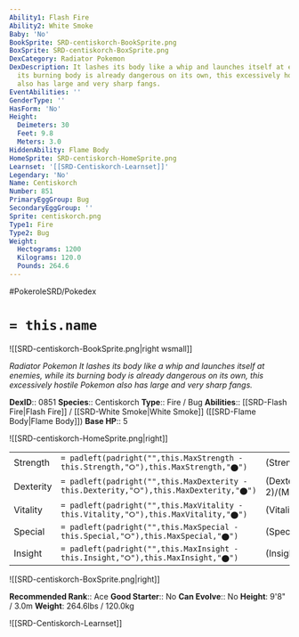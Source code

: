 ```yaml
---
Ability1: Flash Fire
Ability2: White Smoke
Baby: 'No'
BookSprite: SRD-centiskorch-BookSprite.png
BoxSprite: SRD-centiskorch-BoxSprite.png
DexCategory: Radiator Pokemon
DexDescription: It lashes its body like a whip and launches itself at enemies, while
  its burning body is already dangerous on its own, this excessively hostile Pokemon
  also has large and very sharp fangs.
EventAbilities: ''
GenderType: ''
HasForm: 'No'
Height:
  Deimeters: 30
  Feet: 9.8
  Meters: 3.0
HiddenAbility: Flame Body
HomeSprite: SRD-centiskorch-HomeSprite.png
Learnset: '[[SRD-Centiskorch-Learnset]]'
Legendary: 'No'
Name: Centiskorch
Number: 851
PrimaryEggGroup: Bug
SecondaryEggGroup: ''
Sprite: centiskorch.png
Type1: Fire
Type2: Bug
Weight:
  Hectograms: 1200
  Kilograms: 120.0
  Pounds: 264.6
---
```


#PokeroleSRD/Pokedex

# `= this.name`

![[SRD-centiskorch-BookSprite.png|right wsmall]]

*Radiator Pokemon*
*It lashes its body like a whip and launches itself at enemies, while its burning body is already dangerous on its own, this excessively hostile Pokemon also has large and very sharp fangs.*

**DexID**:: 0851
**Species**:: Centiskorch
**Type**:: Fire / Bug
**Abilities**:: [[SRD-Flash Fire|Flash Fire]] / [[SRD-White Smoke|White Smoke]] ([[SRD-Flame Body|Flame Body]])
**Base HP**:: 5

![[SRD-centiskorch-HomeSprite.png|right]]

|           |                                                                                        |                                          |
| --------- | -------------------------------------------------------------------------------------- | ---------------------------------------- |
| Strength  | `= padleft(padright("",this.MaxStrength - this.Strength,"⭘"),this.MaxStrength,"⬤")`    | (Strength::3)/(MaxStrength::6)   |
| Dexterity | `= padleft(padright("",this.MaxDexterity - this.Dexterity,"⭘"),this.MaxDexterity,"⬤")` | (Dexterity:: 2)/(MaxDexterity::4) |
| Vitality  | `= padleft(padright("",this.MaxVitality - this.Vitality,"⭘"),this.MaxVitality,"⬤")`    | (Vitality::2)/(MaxVitality::4)   |
| Special   | `= padleft(padright("",this.MaxSpecial - this.Special,"⭘"),this.MaxSpecial,"⬤")`       | (Special::2)/(MaxSpecial::5)     |
| Insight   | `= padleft(padright("",this.MaxInsight - this.Insight,"⭘"),this.MaxInsight,"⬤")`       | (Insight::2)/(MaxInsight::5)     |

![[SRD-centiskorch-BoxSprite.png|right]]

**Recommended Rank**:: Ace
**Good Starter**:: No
**Can Evolve**:: No
**Height**: 9'8" / 3.0m
**Weight**: 264.6lbs / 120.0kg

![[SRD-Centiskorch-Learnset]]